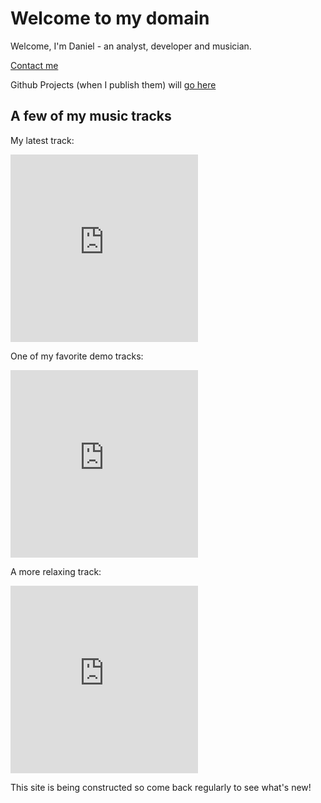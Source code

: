 # Welcome to my domain

Welcome, I'm Daniel - an analyst, developer and musician.  

[Contact me](mailto:daniel.w.dewberry@gmail.com)

Github Projects (when I publish them) will [go here](https://github.com/DanielDewberry)


## A few of my music tracks

My latest track: 
<iframe width="300" height="300" scrolling="no" frameborder="no" allow="autoplay" src="https://w.soundcloud.com/player/?url=https%3A//api.soundcloud.com/tracks/397973658%3Fsecret_token%3Ds-1R8J7&color=%2309080c&auto_play=false&hide_related=false&show_comments=true&show_user=true&show_reposts=false&show_teaser=true&visual=true"></iframe>

One of my favorite demo tracks:

<iframe width="300" height="300" scrolling="no" frameborder="no" allow="autoplay" src="https://w.soundcloud.com/player/?url=https%3A//api.soundcloud.com/tracks/348097569%3Fsecret_token%3Ds-fOK7M&color=%23ff5500&auto_play=false&hide_related=false&show_comments=true&show_user=true&show_reposts=false&show_teaser=true&visual=true"></iframe>

A more relaxing track:
<iframe width="300" height="300" scrolling="no" frameborder="no" allow="autoplay" src="https://w.soundcloud.com/player/?url=https%3A//api.soundcloud.com/tracks/394085082%3Fsecret_token%3Ds-bIh68&color=%23ff5500&auto_play=false&hide_related=false&show_comments=true&show_user=true&show_reposts=false&show_teaser=true&visual=true"></iframe>

This site is being constructed so come back regularly to see what's new!
